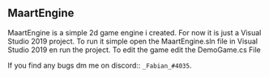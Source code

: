 ## MaartEngine

MaartEngine is a simple 2d game engine i created. 
For now it is just a Visual Studio 2019 project. 
To run it simple open the MaartEngine.sln file in Visual Studio 2019 en run the project.
To edit the game edit the DemoGame.cs File

If you find any bugs dm me on discord:: `_Fabian_#4035`.
